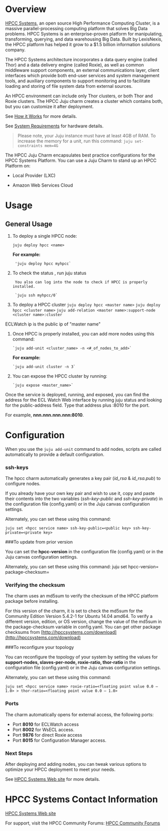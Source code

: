 # Overview

[HPCC Systems,](http://HPCCSystems.com) an open source High Performance Computing Cluster, is a massive parallel-processing computing platform that solves Big Data problems. HPCC Systems is an enterprise-proven platform for manipulating, transforming, querying, and data warehousing Big Data. Built by LexisNexis, the HPCC platform has helped it grow to a $1.5 billion information solutions company.

The HPCC Systems architecture incorporates a data query engine (called Thor) and a data delivery engine (called Roxie), as well as common middleware support components, an external communications layer, client interfaces which provide both end-user services and system management tools, and auxiliary components to support monitoring and to facilitate loading and storing of file system data from external sources.

An HPCC environment can include only Thor clusters, or both Thor and Roxie clusters. The HPCC Juju charm creates a cluster which contains both, but you can customize it after deployment.

See [How it Works](http://www.hpccsystems.com/Why-HPCC/How-it-works)  for more details.

See [System Requirements](http://hpccsystems.com/download/docs/system-requirements) for hardware details.
> Please note, your Juju instance must have at least 4GB of RAM. To increase the memory for a unit, run this command:
   `juju set-constraints mem=4G`

The HPCC Juju Charm encapsulates best practice configurations for the HPCC  Systems Platform.  You can use a Juju Charm to stand up an HPCC Platform on:

- Local Provider (LXC)

- Amazon Web Services Cloud


# Usage

## General Usage

1. To deploy a single HPCC node:

    `juju deploy hpcc <name>`

    **For example:**

        'juju deploy hpcc myhpcc`

1. To check the status , run
        juju status

        You also can log into the node to check if HPCC is properly installed.

        `juju ssh myhpcc/0`

1. To deploy a HPCC cluster
    `juju deploy hpcc <master name>`
    `juju deploy hpcc <cluster name>`
    `juju add-relation <master name>:support-node  <cluster name>:cluster`

ECLWatch ip is the public ip of "master name"

1.  Once HPCC is properly installed, you can add more nodes using this command:

        `juju add-unit <cluster_name> -n <#_of_nodes_to_add>`

    **For example:**

        `juju add-unit cluster -n 3`

1. You can expose the HPCC cluster by running:

       `juju expose <master_name>`

Once the service is deployed, running, and exposed, you can find the address for the ECL Watch Web interface by running juju status and looking for the public-address field. Type that address plus :8010 for the port.

For example, **nnn.nnn.nnn.nnn:8010**.




# Configuration

When you use the `juju add-unit` command to add nodes, scripts are called automatically to provide a default configuration.

### ssh-keys ###
The hpcc charm automatically generates a key pair  (*id\_rsa*  &  *id\_rsa.pub*) to configure nodes.

If you already have your own key pair and wish to use it, copy and paste their contents into the two variables (*ssh-key-public* and *ssh-key-private*) in the configuration file (config.yaml) or in the Juju canvas configuration settings.

Alternately, you can set these using this command:

    juju set <hpcc service name> ssh-key-public=<public key> ssh-key-private=<private key>

###To update from prior version

You can set the **hpcc-version** in the configuration file (config.yaml) or in the Juju canvas configuration settings.

Alternately, you can set these using this command:
    juju set <hpcc service name> hpcc-version=<new version> package-checksum=<checksum string>

### Verifying the checksum
The charm uses an md5sum to verify the checksum of the HPCC platform  package before installing.

For this version of the charm, it is set to check the md5sum for the Community Edition Version 5.4.2-1 for Ubuntu 14.04 amd64. To verify a different version, edition, or OS version, change the value of the md5sum in the package-checksum variable in config.yaml. You can get other package checksums from [http://hpccsystems.com/download](http://hpccsystems.com/download)

###To reconfigure your topology

You can reconfigure the topology of your system by setting the values for **support-nodes, slaves-per-node, roxie-ratio, thor-ratio** in the configuration file (config.yaml) or in the Juju canvas configuration settings.

Alternately, you can set these using this command:

    juju set <hpcc service name> roxie-ratio=<floating point value 0.0 – 1.0> > thor-ratio=<floating point value 0.0 – 1.0>

### Ports

The charm automatically opens for external access, the following ports:

- Port **8010** for ECLWatch access
- Port **8002** for WsECL access.
- Port **9876** for direct Roxie access
- Port **8015** for Configuration Manager access.

### Next Steps ###

After deploying and adding nodes, you can tweak various options to optimize your HPCC deployment to meet your needs.

See [HPCC Systems Web site](http://HPCCSystems.com) for more details.


# HPCC Systems Contact Information

[HPCC Systems Web site](http://HPCCSystems.com)

For support, visit the HPCC Community Forums:
[HPCC Community Forums](http://hpccsystems.com/bb/index.php?sid=0bda2dddb2ea50418357171d33b11e5f)
